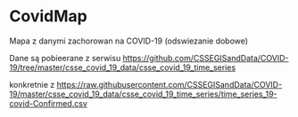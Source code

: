 # CovidMap
Mapa z danymi zachorowan na COVID-19 (odswiezanie dobowe)

Dane są pobieerane z serwisu https://github.com/CSSEGISandData/COVID-19/tree/master/csse_covid_19_data/csse_covid_19_time_series

konkretnie z 
https://raw.githubusercontent.com/CSSEGISandData/COVID-19/master/csse_covid_19_data/csse_covid_19_time_series/time_series_19-covid-Confirmed.csv
